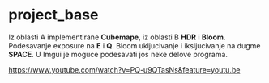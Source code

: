 # project_base

Iz oblasti A implementirane **Cubemape**, iz oblasti B **HDR** i **Bloom**.
Podesavanje exposure na **E** i **Q**.
Bloom ukljucivanje i iksljucivanje na dugme **SPACE**.
U Imgui je moguce podesavati jos neke delove programa.

https://www.youtube.com/watch?v=PQ-u9QTasNs&feature=youtu.be


